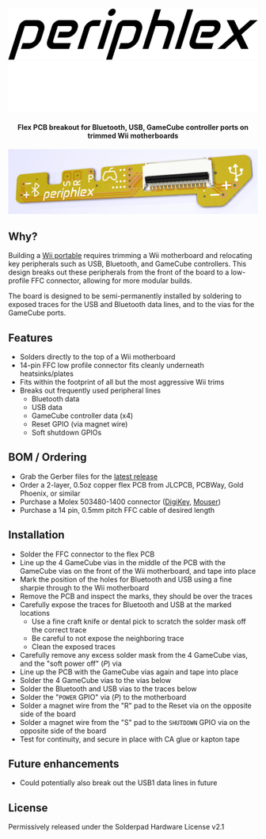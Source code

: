 <p align="center">
  <img src="images/logo-black.svg#gh-light-mode-only" />
  <img src="images/logo-white.svg#gh-dark-mode-only" />
</p>

<h4 align="center">Flex PCB breakout for Bluetooth, USB, GameCube controller ports on trimmed Wii motherboards</h4>

<p align="center">
  <img src="images/periphlex-render.png" />
</p>

## Why?

Building a [Wii portable](https://bitbuilt.net/forums/index.php?forums/wii.123/) requires trimming a Wii motherboard and relocating key peripherals such as USB, Bluetooth, and GameCube controllers. This design breaks out these peripherals from the front of the board to a low-profile FFC connector, allowing for more modular builds.

The board is designed to be semi-permanently installed by soldering to exposed traces for the USB and Bluetooth data lines, and to the vias for the GameCube ports.

## Features

- Solders directly to the top of a Wii motherboard
- 14-pin FFC low profile connector fits cleanly underneath heatsinks/plates
- Fits within the footprint of all but the most aggressive Wii trims
- Breaks out frequently used peripheral lines
  - Bluetooth data
  - USB data
  - GameCube controller data (x4)
  - Reset GPIO (via magnet wire)
  - Soft shutdown GPIOs

## BOM / Ordering

- Grab the Gerber files for the [latest release](https://github.com/loopj/periphlex/releases/latest)
- Order a 2-layer, 0.5oz copper flex PCB from JLCPCB, PCBWay, Gold Phoenix, or similar
- Purchase a Molex 503480-1400 connector ([DigiKey](https://www.digikey.com/en/products/detail/molex/5034801400/2356626), [Mouser](https://www.mouser.com/ProductDetail/Molex/503480-1400?qs=bodV9ulq6GwpLFIuW65CfA%3D%3D))
- Purchase a 14 pin, 0.5mm pitch FFC cable of desired length

## Installation

- Solder the FFC connector to the flex PCB
- Line up the 4 GameCube vias in the middle of the PCB with the GameCube vias on the front of the Wii motherboard, and tape into place
- Mark the position of the holes for Bluetooth and USB using a fine sharpie through to the Wii motherboard
- Remove the PCB and inspect the marks, they should be over the traces
- Carefully expose the traces for Bluetooth and USB at the marked locations
  - Use a fine craft knife or dental pick to scratch the solder mask off the correct trace
  - Be careful to not expose the neighboring trace
  - Clean the exposed traces
- Carefully remove any excess solder mask from the 4 GameCube vias, and the "soft power off" (*P*) via
- Line up the PCB with the GameCube vias again and tape into place
- Solder the 4 GameCube vias to the vias below
- Solder the Bluetooth and USB vias to the traces below
- Solder the "`POWER` GPIO" via (*P*) to the motherboard
- Solder a magnet wire from the "R" pad to the Reset via on the opposite side of the board
- Solder a magnet wire from the "S" pad to the `SHUTDOWN` GPIO via on the opposite side of the board
- Test for continuity, and secure in place with CA glue or kapton tape

## Future enhancements

- Could potentially also break out the USB1 data lines in future

## License

Permissively released under the Solderpad Hardware License v2.1
